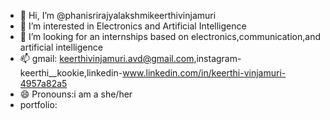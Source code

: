 - 👋 Hi, I’m @phanisrirajyalakshmikeerthivinjamuri
- 👀 I’m interested in Electronics and Artificial Intelligence 
- 💞️ I’m looking for an internships based on electronics,communication,and artificial intelligence
- 📫 gmail: keerthivinjamuri.avd@gmail.com,instagram-keerthi__kookie,linkedin-www.linkedin.com/in/keerthi-vinjamuri-4957a82a5
- 😄 Pronouns:i am a she/her
- portfolio:


<!---
phanisrirajyalakshmikeerthi/phanisrirajyalakshmikeerthi is a ✨ special ✨ repository because its `README.md` (this file) appears on your GitHub profile.
You can click the Preview link to take a look at your changes.
--->
